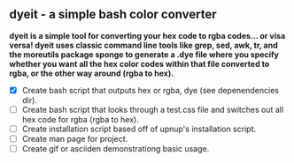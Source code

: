 ## dyeit - a simple bash color converter

__dyeit is a simple tool for converting your hex code to rgba codes... or visa
versa! dyeit uses classic command line tools like grep, sed, awk, tr, and the
moreutils package sponge to generate a .dye file where you specify whether you
want all the hex color codes within that file converted to rgba, or the other
way around (rgba to hex).__

- [x] Create bash script that outputs hex or rgba, dye (see depenendencies dir).
- [ ] Create bash script that looks through a test.css file and switches out all hex code for rgba (rgba to hex).
- [ ] Create installation script based off of upnup's installation script.
- [ ] Create man page for project.
- [ ] Create gif or asciiden demonstrationg basic usage.
